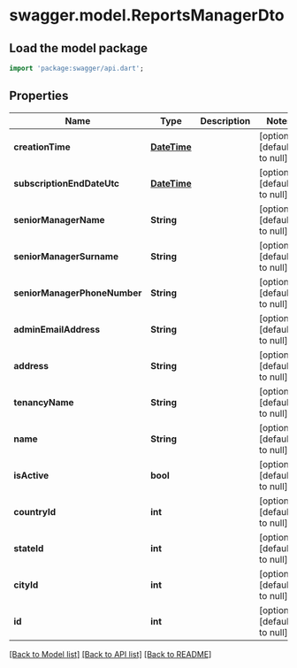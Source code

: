 # swagger.model.ReportsManagerDto

## Load the model package
```dart
import 'package:swagger/api.dart';
```

## Properties
Name | Type | Description | Notes
------------ | ------------- | ------------- | -------------
**creationTime** | [**DateTime**](DateTime.md) |  | [optional] [default to null]
**subscriptionEndDateUtc** | [**DateTime**](DateTime.md) |  | [optional] [default to null]
**seniorManagerName** | **String** |  | [optional] [default to null]
**seniorManagerSurname** | **String** |  | [optional] [default to null]
**seniorManagerPhoneNumber** | **String** |  | [optional] [default to null]
**adminEmailAddress** | **String** |  | [optional] [default to null]
**address** | **String** |  | [optional] [default to null]
**tenancyName** | **String** |  | [optional] [default to null]
**name** | **String** |  | [optional] [default to null]
**isActive** | **bool** |  | [optional] [default to null]
**countryId** | **int** |  | [optional] [default to null]
**stateId** | **int** |  | [optional] [default to null]
**cityId** | **int** |  | [optional] [default to null]
**id** | **int** |  | [optional] [default to null]

[[Back to Model list]](../README.md#documentation-for-models) [[Back to API list]](../README.md#documentation-for-api-endpoints) [[Back to README]](../README.md)


